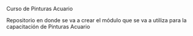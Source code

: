 Curso de Pinturas Acuario

Repositorio en donde se va a crear el módulo que se va a utiliza para la capacitación de Pinturas Acuario
